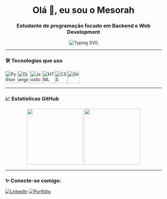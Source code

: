 <h1 align="center">Olá 👋, eu sou o Mesorah</h1>
<h3 align="center">Estudante de programação focado em Backend e Web Development</h3>

<div align="center">
  <img src="https://readme-typing-svg.demolab.com?font=Fira+Code&duration=3000&pause=1000&center=true&vCenter=true&width=435&lines=Desenvolvedor+Backend;Python+%7C+Django+%7C+JavaScript;Apaixonado+por+código+limpo+e+projetos+open+source" alt="Typing SVG" />
</div>

---

### 🛠️ Tecnologias que uso
<div style="display: flex; flex-wrap: wrap;">
  <img src="https://cdn.jsdelivr.net/gh/devicons/devicon/icons/python/python-original.svg" height="40" alt="Python"/>
  <img src="https://cdn.jsdelivr.net/gh/devicons/devicon/icons/django/django-plain.svg" height="40" alt="Django"/>
  <img src="https://cdn.jsdelivr.net/gh/devicons/devicon/icons/javascript/javascript-original.svg" height="40" alt="JavaScript"/>
  <img src="https://cdn.jsdelivr.net/gh/devicons/devicon/icons/html5/html5-original.svg" height="40" alt="HTML"/>
  <img src="https://cdn.jsdelivr.net/gh/devicons/devicon/icons/css3/css3-original.svg" height="40" alt="CSS"/>
  <img src="https://cdn.jsdelivr.net/gh/devicons/devicon/icons/git/git-original.svg" height="40" alt="Git"/>
</div>

---

### 📈 Estatísticas GitHub

<div align="center">
  <img height="180em" src="https://github-readme-stats.vercel.app/api?username=Mesorah&show_icons=true&theme=radical&count_private=true"/>
  <img height="180em" src="https://github-readme-stats.vercel.app/api/top-langs/?username=Mesorah&layout=compact&theme=radical"/>
</div>

---

### ✨ Conecte-se comigo:
[![LinkedIn](https://img.shields.io/badge/LinkedIn-blue?style=for-the-badge&logo=linkedin&logoColor=white)](https://www.linkedin.com/in/SEU-LINK/)
[![Portfólio](https://img.shields.io/badge/Portfolio-000?style=for-the-badge&logo=vercel&logoColor=white)](https://SEU-PORTFOLIO.vercel.app/)
